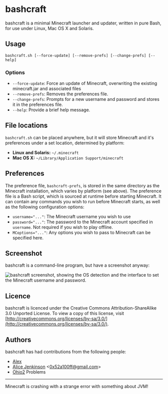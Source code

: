 bashcraft
=========

bashcraft is a minimal Minecraft launcher and updater, written in pure Bash, for use under Linux, Mac OS X and Solaris.

Usage
-----

```
bashcraft.sh [--force-update] [--remove-prefs] [--change-prefs] [--help]
```

### Options ###
* `--force-update`: Force an update of Minecraft, overwriting the existing minecraft.jar and associated files
* `--remove-prefs`: Removes the preferences file.
* `--change-prefs`: Prompts for a new username and password and stores it in the preferences file.
* `--help`: Provide a brief help message.

File locations
--------------

`bashcraft.sh` can be placed anywhere, but it will store Minecraft and it's preferences under a set location, determined by platform:

* **Linux and Solaris:** `~/.minecraft`
* **Mac OS X:** `~/Library/Application Support/minecraft`

Preferences
-----------

The preference file, `bashcraft-prefs`, is stored in the same directory as the Minecraft installation, which varies by platform (see above). 
The preference file is a Bash script, which is sourced at runtime before starting Minecraft. 
It can contain any commands you wish to run before Minecraft starts, as well as the following configuration options:

* `username="..."`: The Minecraft username you wish to use
* `password="..."`: The password to the Minecraft account specified in `username`. Not required if you wish to play offline.
* `MCoptions="..."`: Any options you wish to pass to Minecraft can be specified here.

Screenshot
----------

bashcraft is a command-line program, but have a screenshot anyway:

![bashcraft screenshot, showing the OS detection and the interface to set the Minecraft username and password.](http://i.imgur.com/EGTZZ.png)

Licence
-------

bashcraft is licenced under the Creative Commons Attribution-ShareAlike 3.0 Unported License. To view a copy of this license, visit [http://creativecommons.org/licenses/by-sa/3.0/](http://creativecommons.org/licenses/by-sa/3.0/).

Authors
-------

bashcraft has had contributions from the following people:

* [Alex](https://github.com/Qwertylex)
* [Alice Jenkinson](https://github.com/0x52a1) <[0x52a100ff@gmail.com](mailto:0x52a100ff@gmail.com)>
* [Ohio2](https://github.com/Ohio2)
Problems
--------
Minecraft is crashing with a strange error with something about JVM!
